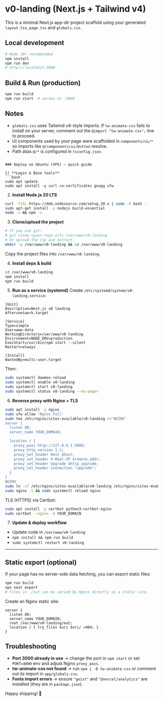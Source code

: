 # v0-landing (Next.js + Tailwind v4)

This is a minimal Next.js app-dir project scaffold using your generated `layout.tsx`, `page.tsx` and `globals.css`.

## Local development

```bash
# Node 20+ recommended
npm install
npm run dev
# http://localhost:3000
```

## Build & Run (production)

```bash
npm run build
npm run start  # serves on :3000
```

## Notes
- `globals.css` uses Tailwind v4-style imports. If `tw-animate-css` fails to install on your server,
  comment out the `@import "tw-animate-css";` line to proceed.
- UI components used by your page were scaffolded in `components/ui/*` so imports like `@/components/ui/button` resolve.
- Path alias `@/*` is configured in `tsconfig.json`.
```

### Deploy on Ubuntu (VPS) — quick guide

1) **Login & Base tools**
```bash
sudo apt update
sudo apt install -y curl ca-certificates gnupg ufw
```

2) **Install Node.js 20 LTS**
```bash
curl -fsSL https://deb.nodesource.com/setup_20.x | sudo -E bash -
sudo apt-get install -y nodejs build-essential
node -v && npm -v
```

3) **Clone/upload the project**
```bash
# If you use git:
# git clone <your-repo-url> /var/www/v0-landing
# Or upload the zip and extract:
mkdir -p /var/www/v0-landing && cd /var/www/v0-landing
```
Copy the project files into `/var/www/v0-landing`.

4) **Install deps & build**
```bash
cd /var/www/v0-landing
npm install
npm run build
```

5) **Run as a service (systemd)**
Create `/etc/systemd/system/v0-landing.service`:
```
[Unit]
Description=Next.js v0 landing
After=network.target

[Service]
Type=simple
User=www-data
WorkingDirectory=/var/www/v0-landing
Environment=NODE_ENV=production
ExecStart=/usr/bin/npm start --silent
Restart=always

[Install]
WantedBy=multi-user.target
```
Then:
```bash
sudo systemctl daemon-reload
sudo systemctl enable v0-landing
sudo systemctl start v0-landing
sudo systemctl status v0-landing --no-pager
```

6) **Reverse proxy with Nginx + TLS**
```bash
sudo apt install -y nginx
sudo ufw allow 'Nginx Full'
sudo tee /etc/nginx/sites-available/v0-landing <<'NGINX'
server {
  listen 80;
  server_name YOUR_DOMAIN;

  location / {
    proxy_pass http://127.0.0.1:3000;
    proxy_http_version 1.1;
    proxy_set_header Host $host;
    proxy_set_header X-Real-IP $remote_addr;
    proxy_set_header Upgrade $http_upgrade;
    proxy_set_header Connection "upgrade";
  }
}
NGINX
sudo ln -sf /etc/nginx/sites-available/v0-landing /etc/nginx/sites-enabled/v0-landing
sudo nginx -t && sudo systemctl reload nginx
```

TLS (HTTPS) via Certbot:
```bash
sudo apt install -y certbot python3-certbot-nginx
sudo certbot --nginx -d YOUR_DOMAIN
```

7) **Update & deploy workflow**
- Update code in `/var/www/v0-landing`
- `npm install && npm run build`
- `sudo systemctl restart v0-landing`

---

## Static export (optional)
If your page has no server-side data fetching, you can export static files:
```bash
npm run build
npx next export
# Files in ./out can be served by Nginx directly as a static site.
```
Create an Nginx static site:
```
server {
  listen 80;
  server_name YOUR_DOMAIN;
  root /var/www/v0-landing/out;
  location / { try_files $uri $uri/ =404; }
}
```

## Troubleshooting
- **Port 3000 already in use** → change the port in `npm start` or set `PORT=4000` env and adjust Nginx `proxy_pass`.
- **tw-animate-css not found** → run `npm i -D tw-animate-css` or comment out its import in `app/globals.css`.
- **Fonts import errors** → ensure `"geist"` and `"@vercel/analytics"` are installed (they are in `package.json`).

Happy shipping! 🚀
